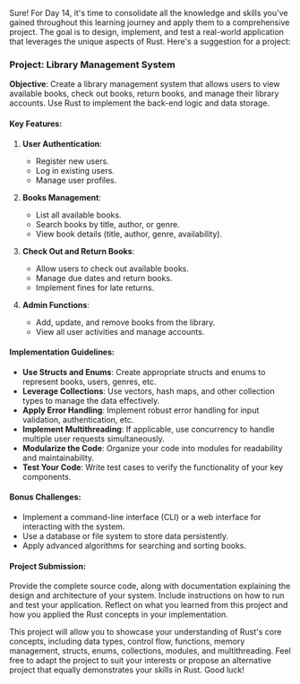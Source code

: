 Sure! For Day 14, it's time to consolidate all the knowledge and skills you've gained throughout this learning journey and apply them to a comprehensive project. The goal is to design, implement, and test a real-world application that leverages the unique aspects of Rust. Here's a suggestion for a project:

### Project: Library Management System

**Objective**: Create a library management system that allows users to view available books, check out books, return books, and manage their library accounts. Use Rust to implement the back-end logic and data storage.

#### Key Features:

1. **User Authentication**: 
   - Register new users.
   - Log in existing users.
   - Manage user profiles.

2. **Books Management**:
   - List all available books.
   - Search books by title, author, or genre.
   - View book details (title, author, genre, availability).

3. **Check Out and Return Books**:
   - Allow users to check out available books.
   - Manage due dates and return books.
   - Implement fines for late returns.

4. **Admin Functions**:
   - Add, update, and remove books from the library.
   - View all user activities and manage accounts.

#### Implementation Guidelines:

- **Use Structs and Enums**: Create appropriate structs and enums to represent books, users, genres, etc.
- **Leverage Collections**: Use vectors, hash maps, and other collection types to manage the data effectively.
- **Apply Error Handling**: Implement robust error handling for input validation, authentication, etc.
- **Implement Multithreading**: If applicable, use concurrency to handle multiple user requests simultaneously.
- **Modularize the Code**: Organize your code into modules for readability and maintainability.
- **Test Your Code**: Write test cases to verify the functionality of your key components.

#### Bonus Challenges:

- Implement a command-line interface (CLI) or a web interface for interacting with the system.
- Use a database or file system to store data persistently.
- Apply advanced algorithms for searching and sorting books.

#### Project Submission:

Provide the complete source code, along with documentation explaining the design and architecture of your system. Include instructions on how to run and test your application. Reflect on what you learned from this project and how you applied the Rust concepts in your implementation.

This project will allow you to showcase your understanding of Rust's core concepts, including data types, control flow, functions, memory management, structs, enums, collections, modules, and multithreading. Feel free to adapt the project to suit your interests or propose an alternative project that equally demonstrates your skills in Rust. Good luck!